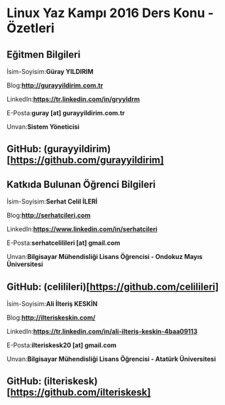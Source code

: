 # Linux Yaz Kampı 2016 Ders Konu - Özetleri

## Eğitmen Bilgileri
İsim-Soyisim:**Güray YILDIRIM**

Blog:**http://gurayyildirim.com.tr**

LinkedIn:**https://tr.linkedin.com/in/gryyldrm**

E-Posta:**guray [at] gurayyildirim.com.tr**

Unvan:**Sistem Yöneticisi**

GitHub: (gurayyildirim)[https://github.com/gurayyildirim]
---

## Katkıda Bulunan Öğrenci Bilgileri

İsim-Soyisim:**Serhat Celil İLERİ**

Blog:**http://serhatcileri.com**

LinkedIn:**https://www.linkedin.com/in/serhatcileri**

E-Posta:**serhatcelilileri [at] gmail.com**

Unvan:**Bilgisayar Mühendisliği Lisans Öğrencisi - Ondokuz Mayıs Üniversitesi**

GitHub: (celilileri)[https://github.com/celilileri]
---

İsim-Soyisim:**Ali İlteriş KESKİN**

Blog:**http://ilteriskeskin.com/**

LinkedIn:**https://tr.linkedin.com/in/ali-ilteriş-keskin-4baa09113**

E-Posta:**ilteriskesk20 [at] gmail.com**

Unvan:**Bilgisayar Mühendisliği Lisans Öğrencisi - Atatürk Üniversitesi**

GitHub: (ilteriskesk)[https://github.com/ilteriskesk]
---
